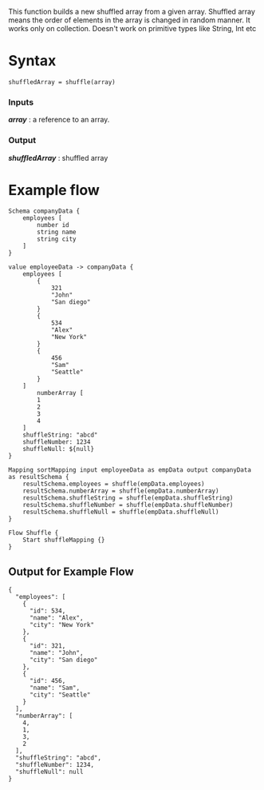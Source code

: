This function builds a new shuffled array from a given array. Shuffled array means the order of elements in the array is changed in random manner. It works only on collection. Doesn't work on primitive types like String, Int etc

# Syntax    
    shuffledArray = shuffle(array)

### Inputs 
   **_array_** : a reference to an array. 

### Output
   **_shuffledArray_** : shuffled array

# Example flow 
```
Schema companyData {
	employees [ 
		number id
		string name
		string city
	]
}

value employeeData -> companyData {
	employees [
		{
			321
			"John"
			"San diego"
		}
		{
			534
			"Alex"
			"New York"
		}
		{
			456
			"Sam"
			"Seattle"
		}
	]
        numberArray [
		1
		2
		3
		4
	]
	shuffleString: "abcd"
	shuffleNumber: 1234
	shuffleNull: ${null}
}

Mapping sortMapping input employeeData as empData output companyData as resultSchema {
	resultSchema.employees = shuffle(empData.employees)
	resultSchema.numberArray = shuffle(empData.numberArray)
	resultSchema.shuffleString = shuffle(empData.shuffleString)
	resultSchema.shuffleNumber = shuffle(empData.shuffleNumber)
	resultSchema.shuffleNull = shuffle(empData.shuffleNull)
}

Flow Shuffle {
	Start shuffleMapping {}
}
```
    
## Output for Example Flow
```
{
  "employees": [
    {
      "id": 534,
      "name": "Alex",
      "city": "New York"
    },
    {
      "id": 321,
      "name": "John",
      "city": "San diego"
    },
    {
      "id": 456,
      "name": "Sam",
      "city": "Seattle"
    }
  ],
  "numberArray": [
    4,
    1,
    3,
    2
  ],
  "shuffleString": "abcd",
  "shuffleNumber": 1234,
  "shuffleNull": null
}
```



